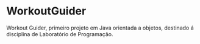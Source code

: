# WorkoutGuider
Workout Guider, primeiro projeto em Java orientada a objetos, destinado á disciplina de Laboratório de Programação.
